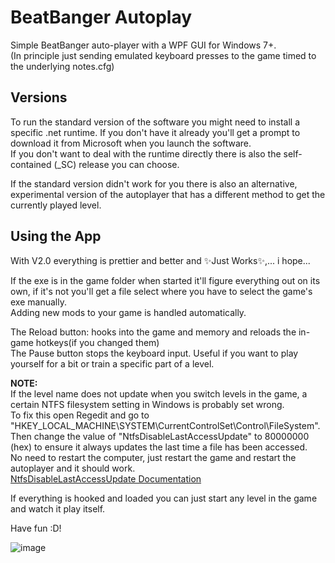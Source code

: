 # BeatBanger Autoplay

Simple BeatBanger auto-player with a WPF GUI for Windows 7+. <br>
(In principle just sending emulated keyboard presses to the game timed to the underlying notes.cfg)

## Versions
To run the standard version of the software you might need to install a specific .net runtime. If you don't have it already you'll get a prompt to download it from Microsoft when you launch the software. <br>
If you don't want to deal with the runtime directly there is also the self-contained (_SC) release you can choose.<br>

If the standard version didn't work for you there is also an alternative, experimental version of the autoplayer that has a different method to get the currently played level.

## Using the App
With V2.0 everything is prettier and better and ✨Just Works✨,... i hope...

If the exe is in the game folder when started it'll figure everything out on its own, if it's not you'll get a file select where you have to select the game's exe manually.<br>
Adding new mods to your game is handled automatically.<br>

The Reload button: hooks into the game and memory and reloads the in-game hotkeys(if you changed them)<br>
The Pause button stops the keyboard input. Useful if you want to play yourself for a bit or train a specific part of a level.<br>

**NOTE:**<br>
If the level name does not update when you switch levels in the game, a certain NTFS filesystem setting in Windows is probably set wrong.<br>
To fix this open Regedit and go to "HKEY_LOCAL_MACHINE\SYSTEM\CurrentControlSet\Control\FileSystem".<br>
Then change the value of "NtfsDisableLastAccessUpdate" to 80000000 (hex) to ensure it always updates the last time a file has been  accessed.<br>
No need to restart the computer, just restart the game and restart the autoplayer and it should work.<br>
[NtfsDisableLastAccessUpdate Documentation](https://winaero.com/disable-ntfs-last-access-time-updates-in-windows-10/)

If everything is hooked and loaded you can just start any level in the game and watch it play itself.

Have fun :D!

![image](https://github.com/user-attachments/assets/7f450f9e-43cb-4c30-aad7-43738df87fa6)
